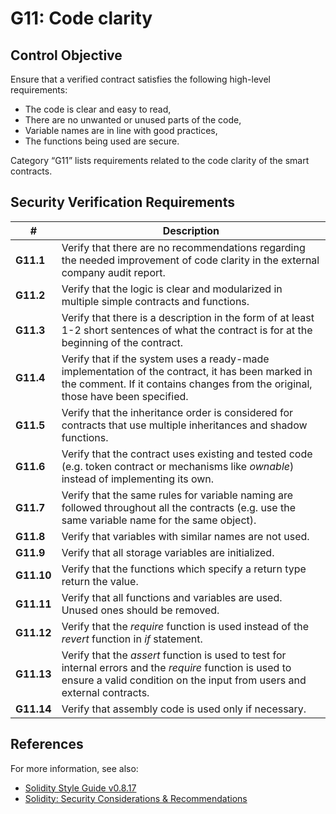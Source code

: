 # G11: Code clarity

## Control Objective

Ensure that a verified contract satisfies the following high-level requirements:
* The code is clear and easy to read,
* There are no unwanted or unused parts of the code,
* Variable names are in line with good practices,
* The functions being used are secure.

Category “G11” lists requirements related to the code clarity of the smart contracts.

## Security Verification Requirements

| # | Description |
| --- | --- |
| **G11.1** | Verify that there are no recommendations regarding the needed improvement of code clarity in the external company audit report. | 
| **G11.2** | Verify that the logic is clear and modularized in multiple simple contracts and functions. | 
| **G11.3** | Verify that there is a description in the form of at least 1-2 short sentences of what the contract is for at the beginning of the contract. | 
| **G11.4** | Verify that if the system uses a ready-made implementation of the contract, it has been marked in the comment. If it contains changes from the original, those have been specified. |
| **G11.5** | Verify that the inheritance order is considered for contracts that use multiple inheritances and shadow functions.  | 
| **G11.6** | Verify that the contract uses existing and tested code (e.g. token contract or mechanisms like *ownable*) instead of implementing its own. | 
| **G11.7** | Verify that the same rules for variable naming are followed throughout all the contracts (e.g. use the same variable name for the same object). | 
| **G11.8** | Verify that variables with similar names are not used. | 
| **G11.9** | Verify that all storage variables are initialized. | 
| **G11.10** | Verify that the functions which specify a return type return the value. | 
| **G11.11** | Verify that all functions and variables are used. Unused ones should be removed. | 
| **G11.12** | Verify that the *require* function is used instead of the *revert* function in *if* statement. | 
| **G11.13** | Verify that the *assert* function is used to test for internal errors and the *require* function is used to ensure a valid condition on the input from users and external contracts. | 
| **G11.14** | Verify that assembly code is used only if necessary. | 

## References

For more information, see also:

* [Solidity Style Guide v0.8.17](https://docs.soliditylang.org/en/v0.8.17/style-guide.html)
* [Solidity: Security Considerations & Recommendations](https://solidity.readthedocs.io/en/v0.5.10/security-considerations.html#recommendations)
